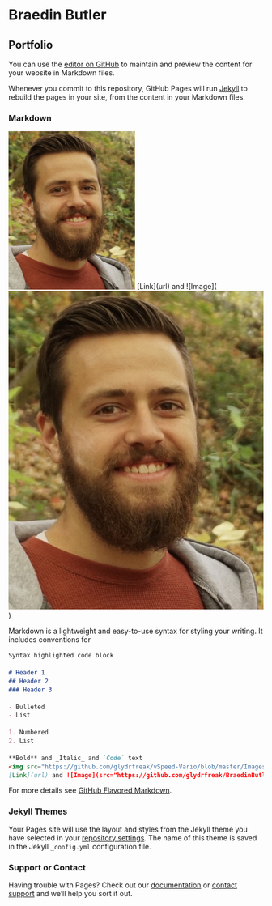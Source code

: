 # Braedin Butler
## Portfolio


You can use the [editor on GitHub](https://github.com/glydrfreak/BraedinButler/edit/gh-pages/index.md) to maintain and preview the content for your website in Markdown files.

Whenever you commit to this repository, GitHub Pages will run [Jekyll](https://jekyllrb.com/) to rebuild the pages in your site, from the content in your Markdown files.

### Markdown
<img src="https://github.com/glydrfreak/BraedinButler/blob/gh-pages/IMG_1514.jpg" width=250>
[Link](url) and ![Image](<img src="./IMG_1514.jpg">)

Markdown is a lightweight and easy-to-use syntax for styling your writing. It includes conventions for

```markdown
Syntax highlighted code block

# Header 1
## Header 2
### Header 3

- Bulleted
- List

1. Numbered
2. List

**Bold** and _Italic_ and `Code` text
<img src="https://github.com/glydrfreak/vSpeed-Vario/blob/master/Images/vspeedMini2.jpg" width=250>
[Link](url) and ![Image](src="https://github.com/glydrfreak/BraedinButler/blob/gh-pages/IMG_1514.jpg")
```

For more details see [GitHub Flavored Markdown](https://guides.github.com/features/mastering-markdown/).

### Jekyll Themes

Your Pages site will use the layout and styles from the Jekyll theme you have selected in your [repository settings](https://github.com/glydrfreak/BraedinButler/settings). The name of this theme is saved in the Jekyll `_config.yml` configuration file.

### Support or Contact

Having trouble with Pages? Check out our [documentation](https://docs.github.com/categories/github-pages-basics/) or [contact support](https://support.github.com/contact) and we’ll help you sort it out.
